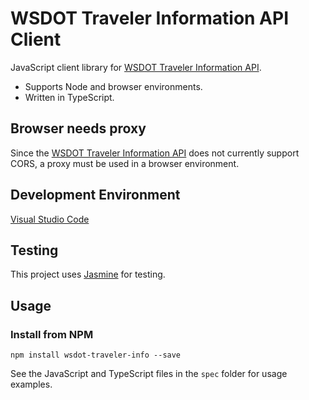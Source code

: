 WSDOT Traveler Information API Client
=====================================

JavaScript client library for [WSDOT Traveler Information API].

* Supports Node and browser environments.
* Written in TypeScript.

Browser needs proxy
-------------------

Since the [WSDOT Traveler Information API] does not currently support CORS, a proxy must be used in a browser environment.

Development Environment
-----------------------

[Visual Studio Code]

Testing
-------

This project uses [Jasmine] for testing.

Usage
-----

### Install from NPM ###

```console
npm install wsdot-traveler-info --save
```

See the JavaScript and TypeScript files in the `spec` folder for usage examples.

[Jasmine]:https://jasmine.github.io/
[WSDOT Traveler Information API]:https://www.wsdot.wa.gov/Traffic/api/
[Visual Studio Code]:https://code.visualstudio.com/